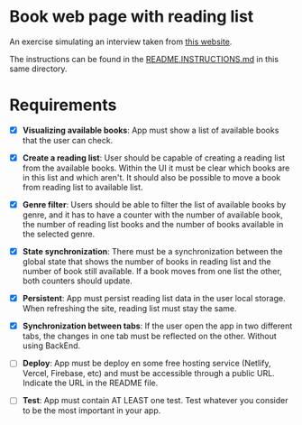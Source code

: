 # Book web page with reading list
An exercise simulating an interview taken from [this website](https://pruebastecnicas.com/).

The instructions can be found in the [README.INSTRUCTIONS.md](./README.INSTRUCTIONS.md) in this same directory.

# Requirements

- [x] **Visualizing available books**: App must show a list of available books that the user can check.

- [x] **Create a reading list**: User should be capable of creating a reading list from the available books. Within the UI it must be clear which books are in this list and which aren't. It should also be possible to move a book from reading list to available list.

- [x] **Genre filter**: Users should be able to filter the list of available books by genre, and it has to have a counter with the number of available book, the number of reading list books and the number of books available in the selected genre.

- [x] **State synchronization**: There must be a synchronization between the global state that shows the number of books in reading list and the number of book still available. If a book moves from one list the other, both counters should update.

- [x] **Persistent**: App must persist reading list data in the user local storage. When refreshing the site, reading list must stay the same.

- [x] **Synchronization between tabs**: If the user open the app in two different tabs, the changes in one tab must be reflected on the other. Without using BackEnd.

- [ ] **Deploy**: App must be deploy en some free hosting service (Netlify, Vercel, Firebase, etc) and must be accessible through a public URL. Indicate the URL in the README file.

- [ ] **Test**: App must contain AT LEAST one test. Test whatever you consider to be the most important in your app.